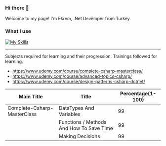 ### Hi there 👋

Welcome to my page!
I'm Ekrem, .Net Developer from Turkey.

### What I use
[![My Skills](https://skillicons.dev/icons?i=cs,python,dotnet,js,jquery,html,css,django,mongodb,mysql,postgres,nestjs,nodejs,vue,rabbitmq,redis)](https://skillicons.dev)

<hr>

Subjects required for learning and their progression.
Trainings followed for learning.
* https://www.udemy.com/course/complete-csharp-masterclass/
* https://www.udemy.com/course/advanced-topics-csharp/
* https://www.udemy.com/course/design-patterns-csharp-dotnet/

| Main Title  | Title | Percentage(1-100) |
| ------------- | ------------- | ------------- |
| Complete-Csharp-MasterClass  | DataTypes And Variables  | 99  |
|   | Functions / Methods And How To Save Time | 99  |
|   | Making Decisions  | 99  |
